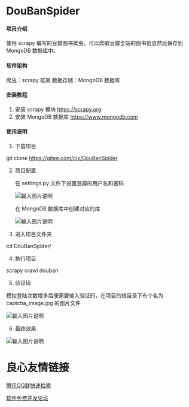 # DouBanSpider

#### 项目介绍
使用 scrapy 编写的豆瓣图书爬虫，可以爬取豆瓣全站的图书信息然后保存到 MongoDB 数据库中。

#### 软件架构
爬虫：scrapy 框架
数据存储：MongoDB 数据库


#### 安装教程

1. 安装 scrapy 模块 https://scrapy.org
2. 安装 MongoDB 数据库 https://www.mongodb.com

#### 使用说明

1. 下载项目

git clone https://gitee.com/cix/DouBanSpider

2. 项目配置

   在 settings.py 文件下设置豆瓣的用户名和密码

    ![输入图片说明](https://images.gitee.com/uploads/images/2018/0915/085626_fea98a7b_1577043.png "Snip20180915_47.png")

   在 MongoDB 数据库中创建对应的库

     ![输入图片说明](https://images.gitee.com/uploads/images/2018/0915/085921_6ca1fe63_1577043.png "Snip20180915_49.png")

3. 进入项目文件夹

cd DouBanSpider/

4. 执行项目

scrapy crawl douban

5. 验证码  

模拟登陆次数增多后便需要输入验证码，在项目的根目录下有个名为 captcha_image.jpg 的图片文件

![输入图片说明](https://images.gitee.com/uploads/images/2018/0915/090711_851b5597_1577043.png "Snip20180915_51.png")

6. 最终效果


![输入图片说明](https://images.gitee.com/uploads/images/2018/0915/090033_c75d6934_1577043.png "Snip20180915_44.png")
 




 # 良心友情链接

[腾讯QQ群快速检索](http://u.720life.cn/s/8cf73f7c)

[软件免费开发论坛](http://u.720life.cn/s/bbb01dc0)